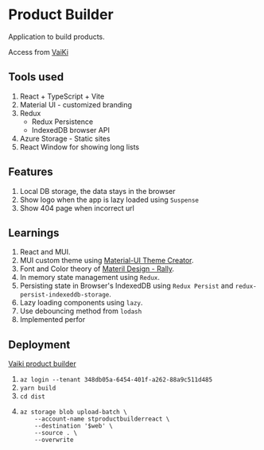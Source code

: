 # Product Builder

Application to build products.

Access from [VaiKi](https://stproductbuilderreact.z13.web.core.windows.net/)

## Tools used

1. React + TypeScript + Vite
1. Material UI - customized branding
1. Redux
   - Redux Persistence
   - IndexedDB browser API
1. Azure Storage - Static sites
1. React Window for showing long lists

## Features

1. Local DB storage, the data stays in the browser
1. Show logo when the app is lazy loaded using `Suspense`
1. Show 404 page when incorrect url

## Learnings

1. React and MUI.
1. MUI custom theme using [Material-UI Theme Creator](https://bareynol.github.io/mui-theme-creator/).
1. Font and Color theory of [Materil Design - Rally](https://m2.material.io/design/material-studies/rally.html#color).
1. In memory state management using `Redux`.
1. Persisting state in Browser's IndexedDB using `Redux Persist` and `redux-persist-indexeddb-storage`.
1. Lazy loading components using `lazy`.
1. Use debouncing method from `lodash`
1. Implemented perfor

## Deployment

[Vaiki product builder](https://stproductbuilderreact.z13.web.core.windows.net/)

1. `az login --tenant 348db05a-6454-401f-a262-88a9c511d485`
1. `yarn build`
1. `cd dist`
1. ```
   az storage blob upload-batch \
       --account-name stproductbuilderreact \
       --destination '$web' \
       --source . \
       --overwrite
   ```
